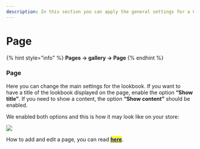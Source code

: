 ```yaml
---
description: In this section you can apply the general settings for a Gallery page.
---
```


# Page

{% hint style="info" %}
**Pages -> gallery -> Page**
{% endhint %}

### Page

&#x20;Here you can change the main settings for the lookbook. If you want to have a title of the lookbook displayed on the page, enable the option **“Show title”**. If you need to show a content, the option **“Show content”** should be enabled.

&#x20;We enabled both options and this is how it may look like on your store:

![](../../.gitbook/assets/gallery\_page.png)

&#x20;How to add and edit a page, you can read [<mark style="color:blue;">**here**</mark>](https://mpithemes.gitbook.io/shella-shopify-theme/get-started/how-to-add-and-edit-a-page).
